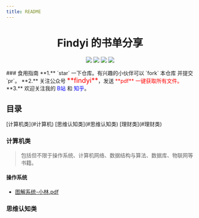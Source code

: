 ```yaml
---
title: README
---
```

<h1 align="center">Findyi 的书单分享</h1>

<p align='center'>
<a href="https://github.com/pinefor1983" target="_blank"><img src="https://img.shields.io/badge/%E4%BD%9C%E8%80%85-%40findyi-black?style=flat-square&logo=GitHub"></a>
<a href="https://sm.ms/image/aus8qZozUGAkhVS" target="_blank"><img src="https://img.shields.io/badge/%E7%9F%A5%E4%B9%8E-%40findyi-black?style=flat-square&logo=Zhihu"></a>
<a href="https://sm.ms/image/aus8qZozUGAkhVS" target="_blank"><img src="https://img.shields.io/badge/%E5%85%AC%E4%BC%97%E5%8F%B7-%40findyi-black?style=flat-square&logo=WeChat"></a>
<a href="https://space.bilibili.com/7936249" target="_blank"><img src="https://img.shields.io/badge/B%E7%AB%99-%40findyi-black?style=flat-square&logo=Bilibili"></a>
</p>
### 食用指南
**1.** `star` 一下仓库。有兴趣的小伙伴可以 `fork` 本仓库 并提交 `pr`。
**2.** 关注公众号 <font color='red' size=4>**findyi**</font>，发送 <font color='red'>**pdf** 一键获取所有文件。</font>
**3.** 欢迎关注我的 <font color='blue'>B站</font> 和 <font color='blue'>知乎</font>。

<h2> 目录</h2>
[计算机类](#计算机)
[思维认知类](#思维认知类)
[理财类](#理财类)

### 计算机类
> 包括但不限于操作系统、计算机网络、数据结构与算法、数据库、物联网等书籍。
#### 操作系统
- [图解系统-小林.pdf](https://pan.baidu.com/s/15zpEEhGLFy4gxv-44n8zJw?pwd=jo92)









### 思维认知类